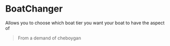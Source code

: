# BoatChanger
Allows you to choose which boat tier you want your boat to have the aspect of

> From a demand of cheboygan
